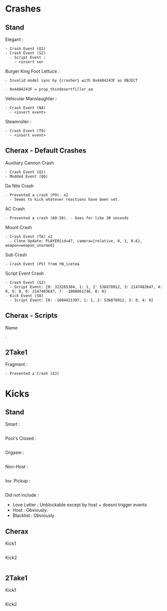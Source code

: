 # Crashes

## Stand

Elegant :
```
- Crash Event (Q1)
- Crash Event (S2)
  - Script Event :
    - <insert se>
```

Burger King Foot Lettuce :
```
- Invalid model sync by {crasher} with 0x4484243F as OBJECT

- 0x4484243F = prop_thindesertfiller_aa
```

Vehicular Manslaughter :
```
- Crash Event (N4)
  - <insert event>
```

Steamroller :
```
- Crash Event (T9)
  - <insert event>
```

## Cherax - Default Crashes

Auxiliary Cannon Crash
```
- Crash Event (Q1)
- Modded Event (Q6)
```

Da Nile Crash
```
- Prevented a crash (P9). x2
  - Seems to kick whatever reactions have been set.
```

AC Crash
```
- Prevented a crash (A0:38). - Goes for like 30 seconds
```

Mount Crash
```
- Crash Event (TA) x2
  - Clone Update: PLAYER{id=47, camera={relative, 0, 1, 0.6}, weapon=weapon_unarmed}
```

Sub Crash
```
- Crash Event (PV) from YN_icetea
```

Script Event Crash
```
- Crash Event (S2)
  - Script Event: {0: 323285304, 1: 1, 2: 536870912, 3: 2147483647, 4: 0, 5: 0, 6: 2147483647, 7: -1008861746, 8: 0}
- Kick Event (S0)
  - Script Event: {0: -1604421397, 1: 1, 2: 536870912, 3: 0, 4: 0}
```
## Cherax - Scripts

Name
```
-
```

## 2Take1

Fragment :
```
- Prevented a Crash (XJ)
```

# Kicks
## Stand

Smart :
```
```

Pool's Closed :
```
```

Orgasm :
```
```

Non-Host :
```
```

Inv. Pickup :
```
```

Did not include :
- Love Letter : Unblockable except by host + doesnt trigger events
- Host : Obviously.
- Blacklist : Obviously.

## Cherax
Kick1
```
```

Kick2
```
```

## 2Take1
Kick1
```
```

Kick2
```
```
